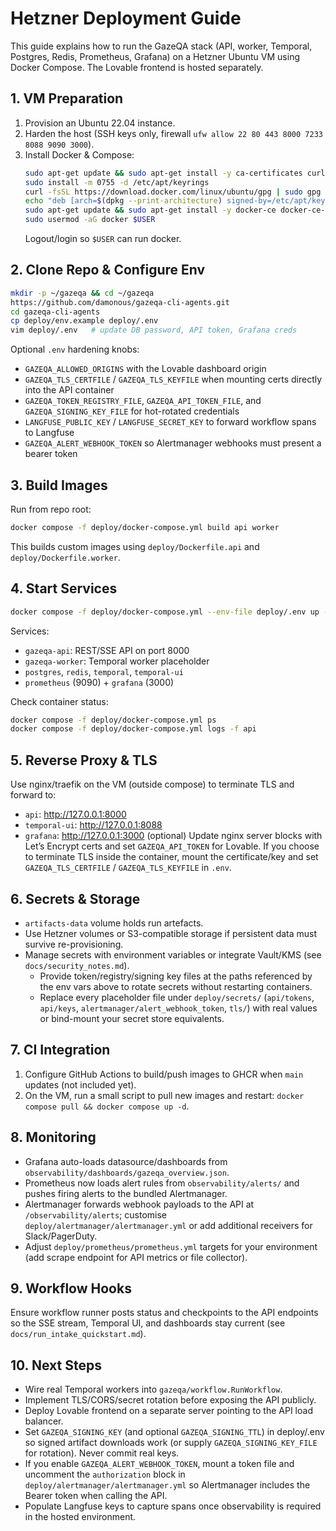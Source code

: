 # Hetzner Deployment Guide

This guide explains how to run the GazeQA stack (API, worker, Temporal, Postgres, Redis, Prometheus, Grafana) on a Hetzner Ubuntu VM using Docker Compose. The Lovable frontend is hosted separately.

## 1. VM Preparation
1. Provision an Ubuntu 22.04 instance.
2. Harden the host (SSH keys only, firewall `ufw allow 22 80 443 8000 7233 8088 9090 3000`).
3. Install Docker & Compose:
   ```bash
   sudo apt-get update && sudo apt-get install -y ca-certificates curl gnupg
   sudo install -m 0755 -d /etc/apt/keyrings
   curl -fsSL https://download.docker.com/linux/ubuntu/gpg | sudo gpg --dearmor -o /etc/apt/keyrings/docker.gpg
   echo "deb [arch=$(dpkg --print-architecture) signed-by=/etc/apt/keyrings/docker.gpg] https://download.docker.com/linux/ubuntu jammy stable" | sudo tee /etc/apt/sources.list.d/docker.list > /dev/null
   sudo apt-get update && sudo apt-get install -y docker-ce docker-ce-cli containerd.io docker-buildx-plugin docker-compose-plugin
   sudo usermod -aG docker $USER
   ```
   Logout/login so `$USER` can run docker.

## 2. Clone Repo & Configure Env
```bash
mkdir -p ~/gazeqa && cd ~/gazeqa
https://github.com/damonous/gazeqa-cli-agents.git
cd gazeqa-cli-agents
cp deploy/env.example deploy/.env
vim deploy/.env   # update DB password, API token, Grafana creds
```

Optional `.env` hardening knobs:
- `GAZEQA_ALLOWED_ORIGINS` with the Lovable dashboard origin
- `GAZEQA_TLS_CERTFILE` / `GAZEQA_TLS_KEYFILE` when mounting certs directly into the API container
- `GAZEQA_TOKEN_REGISTRY_FILE`, `GAZEQA_API_TOKEN_FILE`, and `GAZEQA_SIGNING_KEY_FILE` for hot-rotated credentials
- `LANGFUSE_PUBLIC_KEY` / `LANGFUSE_SECRET_KEY` to forward workflow spans to Langfuse
- `GAZEQA_ALERT_WEBHOOK_TOKEN` so Alertmanager webhooks must present a bearer token

## 3. Build Images
Run from repo root:
```bash
docker compose -f deploy/docker-compose.yml build api worker
```
This builds custom images using `deploy/Dockerfile.api` and `deploy/Dockerfile.worker`.

## 4. Start Services
```bash
docker compose -f deploy/docker-compose.yml --env-file deploy/.env up -d
```
Services:
- `gazeqa-api`: REST/SSE API on port 8000
- `gazeqa-worker`: Temporal worker placeholder
- `postgres`, `redis`, `temporal`, `temporal-ui`
- `prometheus` (9090) + `grafana` (3000)

Check container status:
```bash
docker compose -f deploy/docker-compose.yml ps
docker compose -f deploy/docker-compose.yml logs -f api
```

## 5. Reverse Proxy & TLS
Use nginx/traefik on the VM (outside compose) to terminate TLS and forward to:
- `api`: http://127.0.0.1:8000
- `temporal-ui`: http://127.0.0.1:8088
- `grafana`: http://127.0.0.1:3000 (optional)
Update nginx server blocks with Let’s Encrypt certs and set `GAZEQA_API_TOKEN` for Lovable.
If you choose to terminate TLS inside the container, mount the certificate/key and set `GAZEQA_TLS_CERTFILE` / `GAZEQA_TLS_KEYFILE` in `.env`.

## 6. Secrets & Storage
- `artifacts-data` volume holds run artefacts.
- Use Hetzner volumes or S3-compatible storage if persistent data must survive re-provisioning.
- Manage secrets with environment variables or integrate Vault/KMS (see `docs/security_notes.md`).
  - Provide token/registry/signing key files at the paths referenced by the env vars above to rotate secrets without restarting containers.
  - Replace every placeholder file under `deploy/secrets/` (`api/tokens`, `api/keys`, `alertmanager/alert_webhook_token`, `tls/`) with real values or bind-mount your secret store equivalents.

## 7. CI Integration
1. Configure GitHub Actions to build/push images to GHCR when `main` updates (not included yet).
2. On the VM, run a small script to pull new images and restart: `docker compose pull && docker compose up -d`.

## 8. Monitoring
- Grafana auto-loads datasource/dashboards from `observability/dashboards/gazeqa_overview.json`.
- Prometheus now loads alert rules from `observability/alerts/` and pushes firing alerts to the bundled Alertmanager.
- Alertmanager forwards webhook payloads to the API at `/observability/alerts`; customise `deploy/alertmanager/alertmanager.yml` or add additional receivers for Slack/PagerDuty.
- Adjust `deploy/prometheus/prometheus.yml` targets for your environment (add scrape endpoint for API metrics or file collector).

## 9. Workflow Hooks
Ensure workflow runner posts status and checkpoints to the API endpoints so the SSE stream, Temporal UI, and dashboards stay current (see `docs/run_intake_quickstart.md`).

## 10. Next Steps
- Wire real Temporal workers into `gazeqa/workflow.RunWorkflow`.
- Implement TLS/CORS/secret rotation before exposing the API publicly.
- Deploy Lovable frontend on a separate server pointing to the API load balancer.
- Set `GAZEQA_SIGNING_KEY` (and optional `GAZEQA_SIGNING_TTL`) in deploy/.env so signed artifact downloads work (or supply `GAZEQA_SIGNING_KEY_FILE` for rotation). Never commit real keys.
- If you enable `GAZEQA_ALERT_WEBHOOK_TOKEN`, mount a token file and uncomment the `authorization` block in `deploy/alertmanager/alertmanager.yml` so Alertmanager includes the Bearer token when calling the API.
- Populate Langfuse keys to capture spans once observability is required in the hosted environment.
